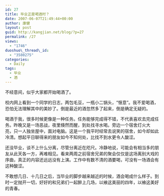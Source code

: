 ```yaml
---
id: 27
title: 毕业正是喝酒时？
date: 2007-06-07T21:49:44+00:00
author: 康健
layout: post
guid: http://kangjian.net/blog/?p=27
permalink: /27
views:
  - "1746"
duoshuo\_thread\_id:
  - "3580275"
categories:
  - Daily
tags:
  - 毕业
  - 酒
---
```

不经意间，似乎大家都开始喝酒了。

校内网上看到一个同学的日志，两包毛豆，一瓶小二锅头，“惬意”。我不爱喝酒，恐怕无法理解其中的美妙了。倒是最近的酒忽然多了起来，倒是确定无疑的。

喝酒于我，很多时候更像是一种任务。任务能够完成得不错，不代表喜欢去完成任务。昨晚又是一场恶战，夜里倏然而醒，到处找寻水喝。旁边一个宿舍灯火大 亮，只一人独坐屋中，面对电脑。这是一个我平时经常去说笑的宿舍，如今却如此冷清。想起平日聊得来的朋友如今不知何处，比找不到水更令人酸涩。

还没毕业，谈不上什么分离，尽管分离近在咫尺。冷静地说，可能会有相当多的朋友从此天各一方，再难相见。看来两周之前宿舍兄弟的聚会仅仅是这场离别大戏的序曲，真正的内容还远远没有上演。工作中有数不清的酒要喝，可没有一场酒会有这种酸涩。

不敢想几日、十几日之后，当毕业的脚步越来越近的时候，酒会喝成什么样子。到时一定抛开一切，好好的和兄弟们一起醉上几场，以飨这美丽的四年，以飨这美好的青春。